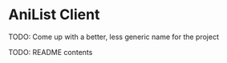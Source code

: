 # AniList Client
TODO: Come up with a better, less generic name for the project

TODO: README contents